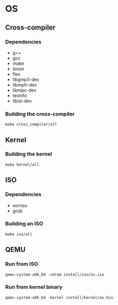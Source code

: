 # OS

## Cross-compiler

### Dependencies

* g++
* gcc
* make
* bison
* flex
* libgmp3-dev
* libmpfr-dev
* libmpc-dev
* texinfo
* libisl-dev

### Building the cross-compiler

```
make cross_compiler/all
```

## Kernel

### Building the kernel

```
make kernel/all
```

## ISO

### Dependencies

* xorriso
* grub

### Building an ISO

```
make iso/all
```

## QEMU

### Run from ISO

```
qemu-system-x86_64 -cdrom install/iso/os.iso
```

### Run from kernel binary

```
qemu-system-x86_64 -kernel install/kernel/os.bin
```
